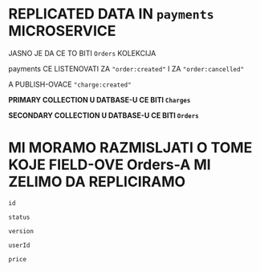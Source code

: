 # REPLICATED DATA IN `payments` MICROSERVICE

JASNO JE DA CE TO BITI `Orders` KOLEKCIJA

payments CE LISTENOVATI ZA `"order:created"` I ZA `"order:cancelled"`

A PUBLISH-OVACE `"charge:created"`

**PRIMARY COLLECTION U DATBASE-U CE BITI `Charges`**

**SECONDARY COLLECTION U DATBASE-U CE BITI `Orders`**

# MI MORAMO RAZMISLJATI O TOME KOJE FIELD-OVE Orders-A MI ZELIMO DA REPLICIRAMO

`id`

`status`

`version`

`userId`

`price`
